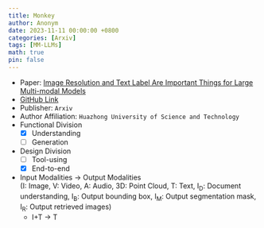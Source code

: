 ```yaml
---
title: Monkey
author: Anonym
date: 2023-11-11 00:00:00 +0800
categories: [Arxiv]
tags: [MM-LLMs]
math: true
pin: false
---
```


- Paper: [Image Resolution and Text Label Are Important Things for Large Multi-modal Models](https://arxiv.org/abs/2311.06607)
- [GitHub Link](https://github.com/Yuliang-Liu/Monkey)
- Publisher: `Arxiv`
- Author Affiliation: `Huazhong University of Science and Technology`
- Functional Division
  + [x] Understanding
  + [ ] Generation
- Design Division
  + [ ] Tool-using
  + [x] End-to-end
- Input Modalities $\rightarrow$ Output Modalities <br />(I: Image, V: Video, A: Audio, 3D: Point Cloud, T: Text, I<sub>D</sub>: Document understanding, I<sub>B</sub>: Output bounding box, I<sub>M</sub>: Output segmentation mask, I<sub>R</sub>: Output retrieved images)
  + I+T $\rightarrow$ T
